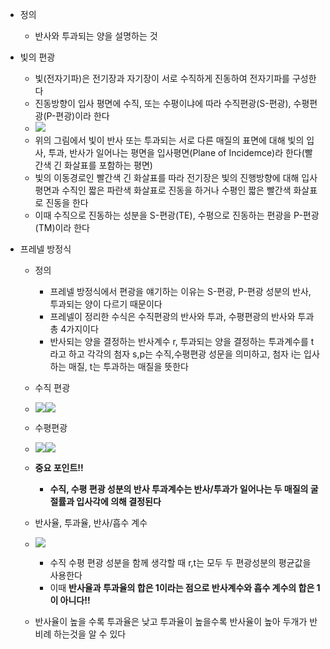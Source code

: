 - 정의
    - 반사와 투과되는 양을 설명하는 것
- 빛의 편광
    - 빛(전자기파)은 전기장과 자기장이 서로 수직하게 진동하여 전자기파를 구성한다
    - 진동방향이 입사 평면에 수직, 또는 수평이냐에 따라 수직편광(S-편광), 수평편광(P-편광)이라 한다
    - ![](https://blog.kakaocdn.net/dn/dfxqCl/btsu7POd3O4/Vd0Pg1R8sZECzJLthtiMw1/img.png)
    - 위의 그림에서 빛이 반사 또는 투과되는 서로 다른 매질의 표면에 대해 빛의 입사, 투과, 반사가 일어나는 평면을 입사평면(Plane of Incidemce)라 한다(빨간색 긴 화살표를 포함하는 평면)
    - 빛의 이동경로인 빨간색 긴 화살표를 따라 전기장은 빛의 진행방향에 대해 입사평면과 수직인 짧은 파란색 화살표로 진동을 하거나 수평인 짧은 빨간색 화살표로 진동을 한다
    - 이때 수직으로 진동하는 성분을 S-편광(TE), 수평으로 진동하는 편광을 P-편광(TM)이라 한다
- 프레넬 방정식
    
    - 정의 
        - 프레넬 방정식에서 편광을 얘기하는 이유는 S-편광, P-편광 성분의 반사, 투과되는 양이 다르기 때문이다
        - 프레넬이 정리한 수식은 수직편광의 반사와 투과, 수평편광의 반사와 투과 총 4가지이다
        - 반사되는 양을 결정하는 반사계수 r, 투과되는 양을 결정하는 투과계수를 t라고 하고 각각의 첨자 s,p는 수직,수평편광 성문을 의미하고, 첨자 i는 입사하는 매질, t는 투과하는 매질을 뜻한다
    - 수직 편광 
    - ![](https://blog.kakaocdn.net/dn/5FOeX/btsuTPaRRCc/DVgfKO7CSBt8miw8z95ctk/img.png)![](https://blog.kakaocdn.net/dn/baxs09/btsu197jMza/BCo1TwNT7m387cuHyYrJh0/img.png)
    - 수평편광
    - ![](https://blog.kakaocdn.net/dn/cguqni/btsu9SDTnDu/zaMGqrwWE5KjGojW3E3JUk/img.png)![](https://blog.kakaocdn.net/dn/bvj4oc/btsu0F6wQG6/Hssd7uAYnSkauvd9gFsD31/img.png)
    - **중요 포인트!!**
        - **수직, 수평 편광 성분의 반사 투과계수는 반사/투과가 일어나는 두 매질의 굴절률과 입사각에 의해 결정된다**
    - 반사율, 투과율, 반사/흡수 계수
    - ![](https://blog.kakaocdn.net/dn/wQUNN/btsuZTYero4/aQ3vgDPISnco5B7AC38Dh0/img.png)  
        - 수직 수평 편광 성분을 함께 생각할 때 r,t는 모두 두 편광성분의 평균값을 사용한다
        - 이때 **반사율과 투과율의 합은 1이라는 점으로 반사계수와 흡수 계수의 합은 1이 아니다!!**
    
    - 반사율이 높을 수록 투과율은 낮고 투과율이 높을수록 반사율이 높아 두개가 반비례 하는것을 알 수 있다